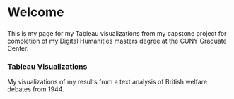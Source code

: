 # Welcome

### 
This is my page for my Tableau visualizations from my capstone project for completion of my Digital Humanities masters degree at the CUNY Graduate Center.

### [Tableau Visualizations](./visualization.md)

My visualizations of my results from a text analysis of British welfare debates from 1944.
